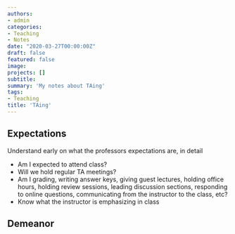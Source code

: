 ```yaml
---
authors:
- admin
categories:
- Teaching
- Notes
date: "2020-03-27T00:00:00Z"
draft: false
featured: false
image:
projects: []
subtitle: 
summary: 'My notes about TAing'
tags:
- Teaching
title: 'TAing'
---
```


## Expectations ##
Understand early on what the professors expectations are, in detail
- Am I expected to attend class?
- Will we hold regular TA meetings?
- Am I grading, writing answer keys, giving guest lectures, holding office hours, holding review sessions, leading discussion sections, responding to online questions, communicating from the instructor to the class, etc?
- Know what the instructor is emphasizing in class

## Demeanor ##
